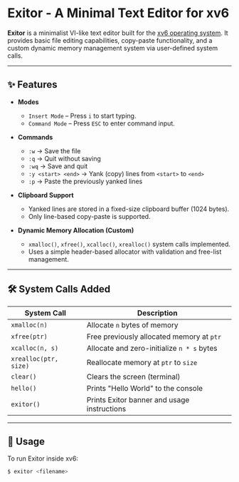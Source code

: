 # Exitor - A Minimal Text Editor for xv6

**Exitor** is a minimalist VI-like text editor built for the [xv6 operating system](https://pdos.csail.mit.edu/6.828/2021/xv6.html). It provides basic file editing capabilities, copy-paste functionality, and a custom dynamic memory management system via user-defined system calls.

---

## ✨ Features

- **Modes**
  - `Insert Mode` – Press `i` to start typing.
  - `Command Mode` – Press `ESC` to enter command input.

- **Commands**
  - `:w`  → Save the file
  - `:q`  → Quit without saving
  - `:wq` → Save and quit
  - `:y <start> <end>` → Yank (copy) lines from `<start>` to `<end>`
  - `:p` → Paste the previously yanked lines

- **Clipboard Support**
  - Yanked lines are stored in a fixed-size clipboard buffer (1024 bytes).
  - Only line-based copy-paste is supported.

- **Dynamic Memory Allocation (Custom)**
  - `xmalloc()`, `xfree()`, `xcalloc()`, `xrealloc()` system calls implemented.
  - Uses a simple header-based allocator with validation and free-list management.

---

## 🛠️ System Calls Added

| System Call   | Description                                      |
|---------------|--------------------------------------------------|
| `xmalloc(n)`  | Allocate `n` bytes of memory                     |
| `xfree(ptr)`  | Free previously allocated memory at `ptr`        |
| `xcalloc(n, s)` | Allocate and zero-initialize `n * s` bytes     |
| `xrealloc(ptr, size)` | Reallocate memory at `ptr` to `size`     |
| `clear()`     | Clears the screen (terminal)                     |
| `hello()`     | Prints "Hello World" to the console              |
| `exitor()`    | Prints Exitor banner and usage instructions      |

---

## 🧪 Usage

To run Exitor inside xv6:

```bash
$ exitor <filename>

